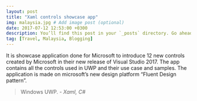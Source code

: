 ```yaml
---
layout: post
title: "Xaml controls showcase app"
img: malaysia.jpg # Add image post (optional)
date: 2017-07-12 12:53:00 +0300
description: You’ll find this post in your `_posts` directory. Go ahead and edit it and re-build the site to see your changes. # Add post description (optional)
tag: [Travel, Malaysia, Blogging]
---
```

It is showcase application done for Microsoft to introduce 12 new controls created by Microsoft in their new release of Visual Studio 2017. The app contains all the controls used in UWP and their use case and samples. The application is made on microsoft’s new design platform “Fluent Design pattern”.

> Windows UWP. <cite>- Xaml, C#</cite>
